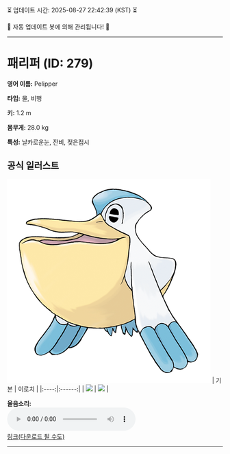 
⏳ 업데이트 시간: 2025-08-27 22:42:39 (KST) ⏳

🤖 자동 업데이트 봇에 의해 관리됩니다! 🤖

---

# 패리퍼 (ID: 279)
**영어 이름:** Pelipper

**타입:** 물, 비행

**키:** 1.2 m

**몸무게:** 28.0 kg

**특성:** 날카로운눈, 잔비, 젖은접시

## 공식 일러스트
![](https://raw.githubusercontent.com/PokeAPI/sprites/master/sprites/pokemon/other/official-artwork/279.png)
| 기본 | 이로치 |
|:----:|:------:|
| <img src="http://play.pokemonshowdown.com/sprites/ani/pelipper.gif" width="200"> | <img src="http://play.pokemonshowdown.com/sprites/ani-shiny/pelipper.gif" width="200"> |

**울음소리:**<br><audio controls src="https://raw.githubusercontent.com/PokeAPI/cries/main/cries/pokemon/latest/279.ogg"></audio><br> [링크(다운로드 될 수도)](https://raw.githubusercontent.com/PokeAPI/cries/main/cries/pokemon/latest/279.ogg)


---
